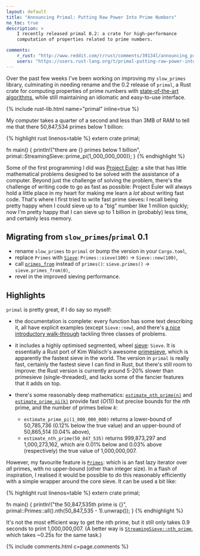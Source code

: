 ```yaml
---
layout: default
title: "Announcing Primal: Putting Raw Power Into Prime Numbers"
no_toc: true
description: >
    I recently released primal 0.2: a crate for high-performance
    computation of properties related to prime numbers.

comments:
    r_rust: "http://www.reddit.com/r/rust/comments/39134l/announcing_primal_putting_raw_power_into_prime/"
    users: "https://users.rust-lang.org/t/primal-putting-raw-power-into-prime-numbers/1747"
---
```


Over the past few weeks I've been working on improving my
`slow_primes` library, culminating in needing rename and the 0.2
release of `primal`, a Rust crate for computing properties of prime
numbers with [state-of-the-art algorithms][primesieve], while still
maintaining an idiomatic and easy-to-use interface.

<div class="centered-libs">
{% include rust-lib.html name="primal" inline=true %}
</div>


[primesieve]: http://primesieve.org/

My computer takes a quarter of a second and less than 3MB of RAM to
tell me that there 50,847,534 primes below 1 billion:

{% highlight rust linenos=table %}
extern crate primal;

fn main() {
    println!("there are {} primes below 1 billion",
             primal::StreamingSieve::prime_pi(1_000_000_000));
}
{% endhighlight %}


Some of the first programming I did was [Project Euler][pe]: a site
that has little mathematical problems designed to be solved with the
assistance of a computer. Beyond just the challenge of solving the
problem, there's the challenge of writing code to go as fast as
possible: Project Euler will always hold a little place in my heart
for making me learn a *lot* about writing fast code. That's where I
first tried to write fast prime sieves: I recall being pretty happy
when I could sieve up to a "big" number like 1 million quickly; now
I'm pretty happy that I can sieve up to 1 billion in (probably) less
time, and certainly less memory.

[pe]: http://projecteuler.net

## Migrating from `slow_primes`/`primal` 0.1

- rename `slow_primes` to `primal` or bump the version in your
  `Cargo.toml`,
- replace `Primes` with [`Sieve`][sieve]: `Primes::sieve(100)`
  &rarr; `Sieve::new(100)`,
- call [`primes_from`][primes_from] instead of `primes()`:
  `sieve.primes()` &rarr; `sieve.primes_from(0)`,
- revel in the improved sieving performance.

[sieve]: http://huonw.github.io/primal/primal/struct.Sieve.html
[primes_from]: http://huonw.github.io/primal/primal/struct.Sieve.html#method.primes_from

## Highlights

`primal` is pretty great, if I do say so myself:

- the documentation is complete: every function has some text
  describing it, all have explicit examples (except `Sieve::new`), and
  there's [a nice introductory walk-through][intro] tackling three
  classes of problems.
- it includes a highly optimised segmented, wheel [sieve]: `Sieve`. It
  is essentially a Rust port of Kim Walisch's awesome [primesieve],
  which is apparently the fastest sieve in the world. The version in
  `primal` is really fast, certainly the fastest sieve I can find in
  Rust, but there's still room to improve: the Rust version is
  currently around 5-20% slower than primesieve (single-threaded), and
  lacks some of the fancier features that it adds on top.
- there's some reasonably deep mathematics:
  [`estimate_nth_prime(n)`][enp] and [`estimate_prime_pi(k)`][epp]
  provide fast (*O*(1)) but precise bounds for the *n*th prime, and
  the number of primes below *k*:

  - `estimate_prime_pi(1_000_000_000)` returns a lower-bound of
    50,785,736 (0.12% below the true value) and an upper-bound of
    50,865,514 (0.04% above),
  - `estimate_nth_prime(50_847_535)` returns 999,873,297 and
    1,000,273,162, which are 0.01% below and 0.03% above
    (respectively) the true value of 1,000,000,007.

However, my favourite feature is [`Primes`][primes]: which is an fast
lazy iterator over *all* primes, with no upper-bound (other than integer
size). In a flash of inspiration, I realised it would be possible to
do this reasonably efficiently with a simple wrapper around the core
sieve. It can be used a bit like:

{% highlight rust linenos=table %}
extern crate primal;

fn main() {
    println!("the 50,847,535th prime is {}",
             primal::Primes::all().nth(50_847_535 - 1).unwrap());
}
{% endhighlight %}

<div class="join"></div>

It's not the most efficient way to get the nth prime, but it still
only takes 0.9 seconds to print 1,000,000,007. (A better way is
[`StreamingSieve::nth_prime`][streaming], which takes ~0.25s for the
same task.)

[intro]: http://huonw.github.io/primal/primal/#examples
[enp]: http://huonw.github.io/primal/primal/fn.estimate_nth_prime.html
[epp]: http://huonw.github.io/primal/primal/fn.estimate_prime_pi.html
[primes]: http://huonw.github.io/primal/primal/struct.Primes.html
[streaming]: http://huonw.github.io/primal/primal/struct.StreamingSieve.html#method.nth_prime

{% include comments.html c=page.comments %}
